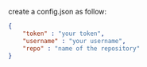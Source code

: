 create a config.json as follow:

```json
{
    "token" : "your token",
    "username" : "your username",
    "repo" : "name of the repository"
}
```